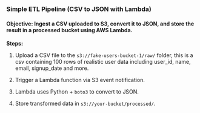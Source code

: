 ### Simple ETL Pipeline (CSV to JSON with Lambda)

#### Objective: Ingest a CSV uploaded to S3, convert it to JSON, and store the result in a processed bucket using AWS Lambda.

**Steps:**
1. Upload a CSV file to the `s3://fake-users-bucket-1/raw/` folder,
this is a csv containing 100 rows of realistic user data including user_id, name, email, signup_date and more.

2. Trigger a Lambda function via S3 event notification.
3. Lambda uses Python + `boto3` to convert to JSON.
4. Store transformed data in `s3://your-bucket/processed/`.
